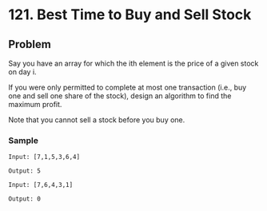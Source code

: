 # 121. Best Time to Buy and Sell Stock

## Problem
Say you have an array for which the ith element is the price of a given stock on day i.

If you were only permitted to complete at most one transaction (i.e., buy one and sell one share of the stock), design an algorithm to find the maximum profit.

Note that you cannot sell a stock before you buy one.

### Sample
```
Input: [7,1,5,3,6,4]

Output: 5

Input: [7,6,4,3,1]

Output: 0
```